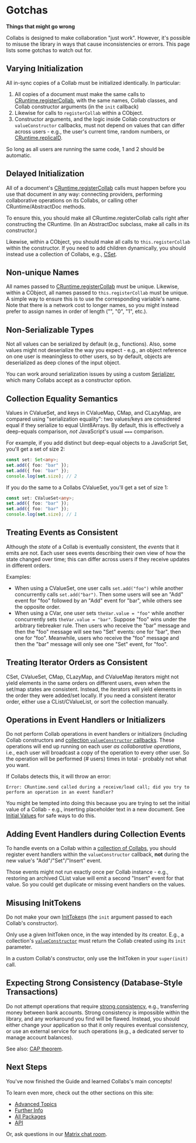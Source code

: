 # Gotchas

**Things that might go wrong**

Collabs is designed to make collaboration "just work". However, it's possible to misuse the library in ways that cause inconsistencies or errors. This page lists some gotchas to watch out for.

## Varying Initialization

All in-sync copies of a Collab must be initialized identically. In particular:

1. All copies of a document must make the same calls to [CRuntime.registerCollab](../api/collabs/classes/CRuntime.html#registerCollab), with the same names, Collab classes, and Collab constructor arguments (in the `init` callback)
2. Likewise for calls to `registerCollab` within a CObject.
3. Constructor arguments, and the logic inside Collab constructors or `valueConstructor` callbacks, must not depend on values that can differ across users - e.g., the user's current time, random numbers, or [CRuntime.replicaID](../api/collabs/classes/CRuntime.html#replicaID).

So long as all users are running the same code, 1 and 2 should be automatic.

<!-- > See [Versioning](TODO) for tips on how to migrate schemas over time. -->

## Delayed Initialization

All of a document's [CRuntime.registerCollab](../api/collabs/classes/CRuntime.html#registerCollab) calls must happen before you use that document in any way: connecting providers, performing collaborative operations on its Collabs, or calling other CRuntime/AbstractDoc methods.

To ensure this, you should make all CRuntime.registerCollab calls right after constructing the CRuntime. (In an AbstractDoc subclass, make all calls in its constructor.)

Likewise, within a CObject, you should make all calls to `this.registerCollab` within the constructor. If you need to add children dynamically, you should instead use a collection of Collabs, e.g., [CSet](../api/collabs/classes/CSet.html).

## Non-unique Names

All names passed to [CRuntime.registerCollab](../api/collabs/classes/CRuntime.html#registerCollab) must be unique. Likewise, within a CObject, all names passed to `this.registerCollab` must be unique. A simple way to ensure this is to use the corresponding variable's name. Note that there is a network cost to longer names, so you might instead prefer to assign names in order of length ("", "0", "1", etc.).

## Non-Serializable Types

Not all values can be serialized by default (e.g., functions). Also, some values might not deserialize the way you expect - e.g., an object reference on one user is meaningless to other users, so by default, objects are deserialized as deep clones of the input object.

You can work around serialization issues by using a custom [Serializer](../api/collabs/interfaces/Serializer.html), which many Collabs accept as a constructor option.

## Collection Equality Semantics

Values in CValueSet, and keys in CValueMap, CMap, and CLazyMap, are compared using "serialization equality": two values/keys are considered equal if they serialize to equal Uint8Arrays. By default, this is effectively a deep-equals comparison, _not_ JavaScript's usual `===` comparison.

For example, if you add distinct but deep-equal objects to a JavaScript Set, you'll get a set of size 2:

```ts
const set: Set<any>;
set.add({ foo: "bar" });
set.add({ foo: "bar" });
console.log(set.size); // 2
```

If you do the same to a Collabs CValueSet, you'll get a set of size 1:

```ts
const set: CValueSet<any>;
set.add({ foo: "bar" });
set.add({ foo: "bar" });
console.log(set.size); // 1
```

## Treating Events as Consistent

Although the _state_ of a Collab is eventually consistent, the _events_ that it emits are not. Each user sees events describing their own view of how the state changed over time; this can differ across users if they receive updates in different orders.

Examples:

- When using a CValueSet, one user calls `set.add("foo")` while another concurrently calls `set.add("bar")`. Then some users will see an "Add" event for "foo" followed by an "Add" event for "bar", while others see the opposite order.
- When using a CVar, one user sets `theVar.value = "foo"` while another concurrently sets `theVar.value = "bar"`. Suppose "foo" wins under the arbitrary tiebreaker rule. Then users who receive the "bar" message and then the "foo" message will see two "Set" events: one for "bar", then one for "foo". Meanwhile, users who receive the "foo" message and then the "bar" message will only see one "Set" event, for "foo".

## Treating Iterator Orders as Consistent

CSet, CValueSet, CMap, CLazyMap, and CValueMap iterators might not yield elements in the same orders on different users, even when the set/map states are consistent. Instead, the iterators will yield elements in the order they were added/set locally. If you need a consistent iterator order, either use a CList/CValueList, or sort the collection manually.

## Operations in Event Handlers or Initializers

Do not perform Collab operations in event handlers or initializers (including Collab constructors and [collection `valueConstructor` callbacks](./collections.html#valueconstructor). These operations will end up running on each user _as collaborative operations_, i.e., each user will broadcast a copy of the operation to every other user. So the operation will be performed (# users) times in total - probably not what you want.

If Collabs detects this, it will throw an error:

```
Error: CRuntime.send called during a receive/load call; did you try to perform an operation in an event handler?
```

You might be tempted into doing this because you are trying to set the initial value of a Collab - e.g., inserting placeholder text in a new document. See [Initial Values](../advanced/initial_values.html) for safe ways to do this.

## Adding Event Handlers during Collection Events

To handle events on a Collab within a [collection of Collabs](./collections.html), you should register event handlers within the `valueConstructor` callback, **not** during the new value's "Add"/"Set"/"Insert" event.

Those events might not run exactly once per Collab instance - e.g., restoring an archived CList value will emit a second "Insert" event for that value. So you could get duplicate or missing event handlers on the values.

## Misusing InitTokens

Do not make your own [InitToken](../api/collabs/classes/InitToken.html)s (the `init` argument passed to each Collab's constructor).

Only use a given InitToken once, in the way intended by its creator. E.g., a collection's [`valueConstructor`](./collections.html#valueconstructor) must return the Collab created using its `init` parameter.

In a custom Collab's constructor, only use the InitToken in your `super(init)` call.

## Expecting Strong Consistency (Database-Style Transactions)

Do not attempt operations that require [strong consistency](https://en.wikipedia.org/wiki/Strong_consistency), e.g., transferring money between bank accounts. Strong consistency is impossible within the library, and any workaround you find will be flawed. Instead, you should either change your application so that it only requires eventual consistency, or use an external service for such operations (e.g., a dedicated server to manage account balances).

See also: [CAP theorem](https://en.wikipedia.org/wiki/CAP_theorem).

## Next Steps

You've now finished the Guide and learned Collabs's main concepts!

To learn even more, check out the other sections on this site:

- [Advanced Topics](../advanced/)
- [Further Info](../further_info/)
- [All Packages](../packages.html)
- [API](../api/)

Or, ask questions in our [Matrix chat room](https://matrix.to/#/#collabs-library:matrix.org).
